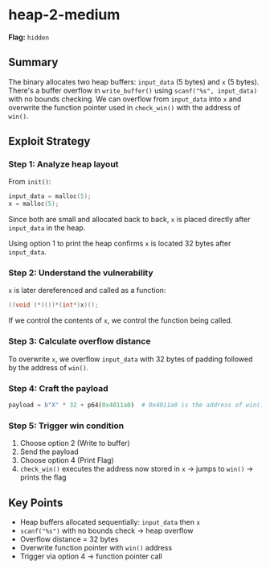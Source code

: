 # heap-2-medium
**Flag:** `hidden`

## Summary
The binary allocates two heap buffers: `input_data` (5 bytes) and `x` (5 bytes). There's a buffer overflow in `write_buffer()` using `scanf("%s", input_data)` with no bounds checking. We can overflow from `input_data` into `x` and overwrite the function pointer used in `check_win()` with the address of `win()`.

## Exploit Strategy
### Step 1: Analyze heap layout
From `init()`:
```c
input_data = malloc(5);
x = malloc(5);
````

Since both are small and allocated back to back, `x` is placed directly after `input_data` in the heap.

Using option 1 to print the heap confirms `x` is located 32 bytes after `input_data`.

### Step 2: Understand the vulnerability

`x` is later dereferenced and called as a function:

```c
((void (*)())*(int*)x)();
```

If we control the contents of `x`, we control the function being called.

### Step 3: Calculate overflow distance

To overwrite `x`, we overflow `input_data` with 32 bytes of padding followed by the address of `win()`.

### Step 4: Craft the payload

```python
payload = b"X" * 32 + p64(0x4011a0)  # 0x4011a0 is the address of win()
```

### Step 5: Trigger win condition

1. Choose option 2 (Write to buffer)
2. Send the payload
3. Choose option 4 (Print Flag)
4. `check_win()` executes the address now stored in `x` → jumps to `win()` → prints the flag

## Key Points

* Heap buffers allocated sequentially: `input_data` then `x`
* `scanf("%s")` with no bounds check → heap overflow
* Overflow distance = 32 bytes
* Overwrite function pointer with `win()` address
* Trigger via option 4 → function pointer call
